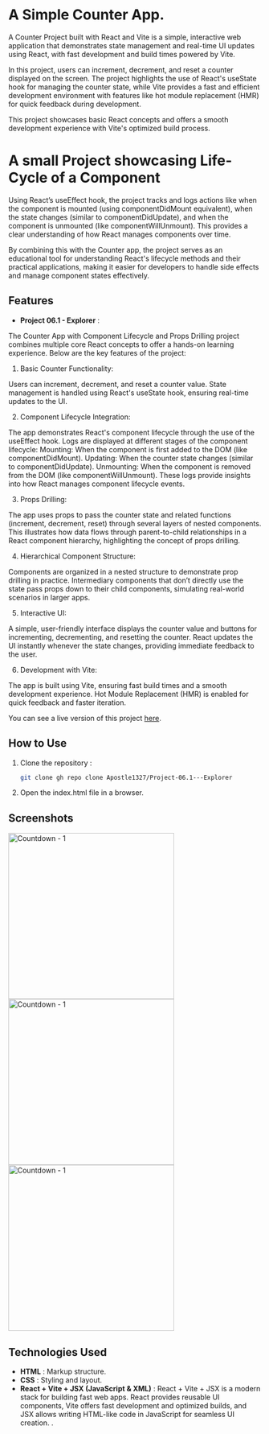 # A Simple Counter App.

A Counter Project built with React and Vite is a simple, interactive web application that demonstrates state management and real-time UI updates using React, with fast development and build times powered by Vite.

In this project, users can increment, decrement, and reset a counter displayed on the screen. The project highlights the use of React's useState hook for managing the counter state, while Vite provides a fast and efficient development environment with features like hot module replacement (HMR) for quick feedback during development.

This project showcases basic React concepts and offers a smooth development experience with Vite's optimized build process.

# A small Project showcasing Life-Cycle of a Component

Using React’s useEffect hook, the project tracks and logs actions like when the component is mounted (using componentDidMount equivalent), when the state changes (similar to componentDidUpdate), and when the component is unmounted (like componentWillUnmount). This provides a clear understanding of how React manages components over time.

By combining this with the Counter app, the project serves as an educational tool for understanding React's lifecycle methods and their practical applications, making it easier for developers to handle side effects and manage component states effectively.

## Features

- **Project 06.1 - Explorer** :

The Counter App with Component Lifecycle and Props Drilling project combines multiple core React concepts to offer a hands-on learning experience. Below are the key features of the project:

1. Basic Counter Functionality:

Users can increment, decrement, and reset a counter value.
State management is handled using React's useState hook, ensuring real-time updates to the UI.

2. Component Lifecycle Integration:

The app demonstrates React's component lifecycle through the use of the useEffect hook.
Logs are displayed at different stages of the component lifecycle:
Mounting: When the component is first added to the DOM (like componentDidMount).
Updating: When the counter state changes (similar to componentDidUpdate).
Unmounting: When the component is removed from the DOM (like componentWillUnmount).
These logs provide insights into how React manages component lifecycle events.

3. Props Drilling:

The app uses props to pass the counter state and related functions (increment, decrement, reset) through several layers of nested components.
This illustrates how data flows through parent-to-child relationships in a React component hierarchy, highlighting the concept of props drilling.

4. Hierarchical Component Structure:

Components are organized in a nested structure to demonstrate prop drilling in practice.
Intermediary components that don’t directly use the state pass props down to their child components, simulating real-world scenarios in larger apps.

5. Interactive UI:

A simple, user-friendly interface displays the counter value and buttons for incrementing, decrementing, and resetting the counter.
React updates the UI instantly whenever the state changes, providing immediate feedback to the user.

6. Development with Vite:

The app is built using Vite, ensuring fast build times and a smooth development experience.
Hot Module Replacement (HMR) is enabled for quick feedback and faster iteration.

You can see a live version of this project [here]("https://github.com/Apostle1327/Project-06.1---Explorer.git").

## How to Use

1. Clone the repository :

   ```bash
   git clone gh repo clone Apostle1327/Project-06.1---Explorer

   ```

2. Open the index.html file in a browser.

## Screenshots

<img width="330" alt="Countdown - 1" src="../Project 06.1 - Explorer/src/Images/Project 06.1-Explorer - 1.png">
<img width="330" alt="Countdown - 1" src="../Project 06.1 - Explorer/src/Images/Project 06.1-Explorer - 2.png">
<img width="330" alt="Countdown - 1" src="../Project 06.1 - Explorer/src/Images/Project 06.1-Explorer - 3.png">

## Technologies Used

- **HTML** : Markup structure.
- **CSS** : Styling and layout.
- **React + Vite + JSX (JavaScript & XML)** : React + Vite + JSX is a modern stack for building fast web apps. React provides reusable UI components, Vite offers fast development and optimized builds, and JSX allows writing HTML-like code in JavaScript for seamless UI creation. .
